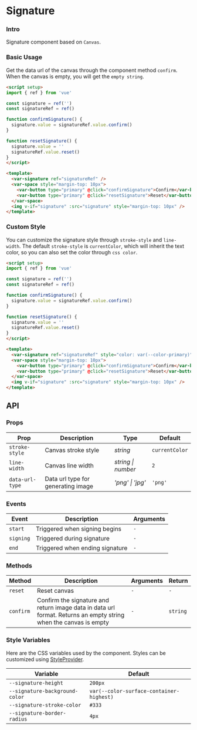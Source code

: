 # Signature

### Intro

Signature component based on `Canvas`.

### Basic Usage

Get the data url of the canvas through the component method `confirm`. When the canvas is empty, you will get the `empty string`.

```html
<script setup>
import { ref } from 'vue'

const signature = ref('')
const signatureRef = ref()

function confirmSignature() {
  signature.value = signatureRef.value.confirm()
}

function resetSignature() {
  signature.value = ''
  signatureRef.value.reset()
}
</script>

<template>
  <var-signature ref="signatureRef" />
  <var-space style="margin-top: 10px">
    <var-button type="primary" @click="confirmSignature">Confirm</var-button>
    <var-button type="primary" @click="resetSignature">Reset</var-button>
  </var-space>
  <img v-if="signature" :src="signature" style="margin-top: 10px" />
</template>
```

### Custom Style

You can customize the signature style through `stroke-style` and `line-width`. The default `stroke-style` is `currentColor`, which will inherit the text color, so you can also set the color through `css color`.

```html
<script setup>
import { ref } from 'vue'

const signature = ref('')
const signatureRef = ref()

function confirmSignature() {
  signature.value = signatureRef.value.confirm()
}

function resetSignature() {
  signature.value = ''
  signatureRef.value.reset()
}
</script>

<template>
  <var-signature ref="signatureRef" style="color: var(--color-primary)" :line-width="4" />
  <var-space style="margin-top: 10px">
    <var-button type="primary" @click="confirmSignature">Confirm</var-button>
    <var-button type="primary" @click="resetSignature">Reset</var-button>
  </var-space>
  <img v-if="signature" :src="signature" style="margin-top: 10px" />
</template>
```

## API

### Props

| Prop | Description  | Type | Default |
| --- | --- | --- | --- |
| `stroke-style` | Canvas stroke style | _string_ | `currentColor` |
| `line-width` | Canvas line width | _string \| number_ | `2` |
| `data-url-type` | Data url type for generating image | _'png' \| 'jpg'_ | `'png'` |

### Events

| Event | Description | Arguments |
| --- | --- | --- |
| `start` | Triggered when signing begins | `-` |
| `signing` | Triggered during signature | `-` |
| `end` | Triggered when ending signature | `-` |

### Methods

| Method | Description | Arguments | Return |
| --- | --- | --- | --- |
| `reset` | Reset canvas | `-` | `-` |
| `confirm` | Confirm the signature and return image data in data url format. Returns an empty string when the canvas is empty | `-` | `string` |

### Style Variables

Here are the CSS variables used by the component. Styles can be customized using [StyleProvider](#/en-US/style-provider).

| Variable | Default |
| --- | --- |
| `--signature-height` | `200px` |
| `--signature-background-color` | `var(--color-surface-container-highest)` |
| `--signature-stroke-color` | `#333` |
| `--signature-border-radius` | `4px` |